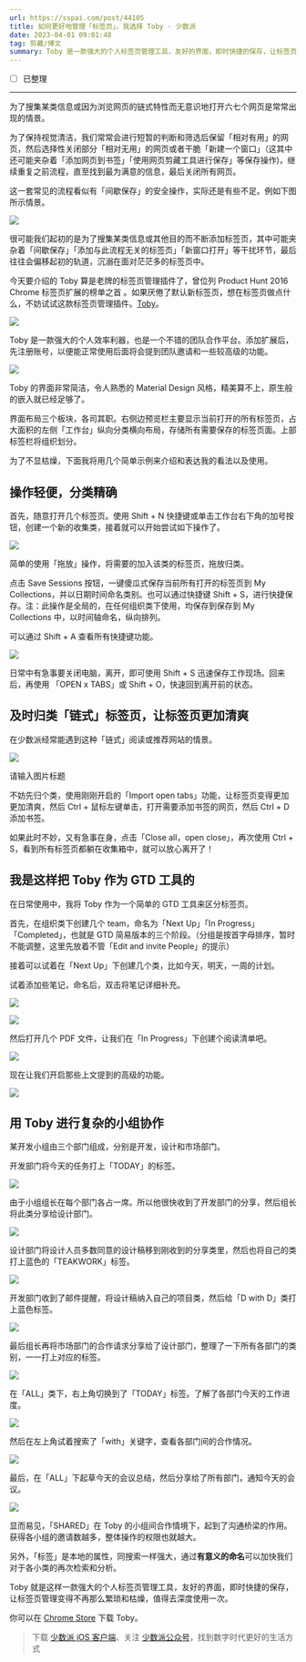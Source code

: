 ```yaml
---
url: https://sspai.com/post/44105
title: 如何更好地管理「标签页」，我选择 Toby - 少数派
date: 2023-04-01 09:01:48
tag: 剪藏/博文
summary: Toby 是一款强大的个人标签页管理工具，友好的界面，即时快捷的保存，让标签页管理变得不再那么繁琐和枯燥，值得去深度使用一次。
---
```


- [ ] 已整理

---
为了搜集某类信息或因为浏览网页的链式特性而无意识地打开六七个网页是常常出现的情景。  

为了保持视觉清洁，我们常常会进行短暂的判断和筛选后保留「相对有用」的网页，然后选择性关闭部分「相对无用」的网页或者干脆「新建一个窗口」（这其中还可能夹杂着「添加网页到书签」「使用网页剪藏工具进行保存」等保存操作)，继续重复之前流程，直至找到最为满意的信息，最后关闭所有网页。

这一套常见的流程看似有「间歇保存」的安全操作，实际还是有些不足。例如下图所示情景。

![](https://cdn.sspai.com/2018/04/15/a0d7df56fae4e0eb54bda997fc131775.gif)

很可能我们起初的是为了搜集某类信息或其他目的而不断添加标签页，其中可能夹杂着「间歇保存」「添加与此流程无关的标签页」「新窗口打开」等干扰环节，最后往往会偏移起初的轨道，沉溺在面对茫茫多的标签页中。

今天要介绍的 Toby 算是老牌的标签页管理插件了，曾位列 Product Hunt 2016 Chrome 标签页扩展的榜单之首 。如果厌倦了默认新标签页，想在标签页做点什么，不妨试试这款标签页管理插件。[Toby](https://sspai.com/link?target=https%3A%2F%2Fchrome.google.com%2Fwebstore%2Fdetail%2Ftoby-for-chrome%2Fhddnkoipeenegfoeaoibdmnaalmgkpip)。

![](https://cdn.sspai.com/2018/04/15/7029a59b20993c42d299157c940da1a9.png)

Toby 是一款强大的个人效率利器，也是一个不错的团队合作平台。添加扩展后，先注册账号，以便能正常使用后面将会提到团队邀请和一些较高级的功能。

![](https://cdn.sspai.com/2018/04/15/2b11a62a08667e1bd37e54709c856824.png)

Toby 的界面非常简洁，令人熟悉的 Material Design 风格，精美算不上，原生般的嵌入就已经足够了。

界面布局三个板块，各司其职。右侧边预览栏主要显示当前打开的所有标签页，占大面积的左侧「工作台」纵向分类横向布局，存储所有需要保存的标签页面。上部标签栏将组织划分。

为了不显枯燥，下面我将用几个简单示例来介绍和表达我的看法以及使用。

## 操作轻便，分类精确

首先，随意打开几个标签页。使用 Shift + N 快捷键或单击工作台右下角的加号按钮，创建一个新的收集类，接着就可以开始尝试如下操作了。

![](https://cdn.sspai.com/2018/04/15/bf73c5eb384f70abe4b3ef83b4f6a1a0.gif)

简单的使用「拖放」操作，将需要的加入该类的标签页，拖放归类。

点击 Save Sessions 按钮，一键傻瓜式保存当前所有打开的标签页到 My  
Collections，并以日期时间命名类别。也可以通过快捷键 Shift + S，进行快捷保存。注：此操作是全局的，在任何组织类下使用，均保存到保存到 My Collections 中，以时间轴命名，纵向排列。

可以通过 Shift + A 查看所有快捷键功能。

![](https://cdn.sspai.com/2018/04/15/1351d1dbec286d8a75a910e06339bccc.png)

日常中有急事要关闭电脑，离开，即可使用 Shift + S 迅速保存工作现场。回来后，再使用 「OPEN x TABS」或 Shift + O，快速回到离开前的状态。

## 及时归类「链式」标签页，让标签页更加清爽

在少数派经常能遇到这种「链式」阅读或推荐网站的情景。

![](https://cdn.sspai.com/2018/04/15/37a32a993e366a35993f9ebe484721b4.png)

请输入图片标题

不妨先归个类，使用刚刚开启的「Import open tabs」功能，让标签页变得更加更加清爽，然后 Ctrl + 鼠标左键单击，打开需要添加书签的网页，然后 Ctrl + D 添加书签。

如果此时不妙，又有急事在身，点击「Close all，open close」，再次使用 Ctrl + S，看到所有标签页都躺在收集箱中，就可以放心离开了！

## 我是这样把 Toby 作为 GTD 工具的

在日常使用中，我将 Toby 作为一个简单的 GTD 工具来区分标签页。

首先，在组织类下创建几个 team，命名为「Next Up」「In Progress」「Completed」，也就是 GTD 简易版本的三个阶段。（分组是按首字母排序，暂时不能调整，这里先放着不管「Edit and invite People」的提示）

接着可以试着在「Next Up」下创建几个类，比如今天，明天，一周的计划。

试着添加些笔记，命名后，双击将笔记详细补充。

![](https://cdn.sspai.com/2018/04/15/1f50ce7989310adf939459b9f770fc0c.png)

![](https://cdn.sspai.com/2018/04/15/d4bfe00852dc7a032a38b82f67393eed.png)

然后打开几个 PDF 文件，让我们在「In Progress」下创建个阅读清单吧。

![](https://cdn.sspai.com/2018/04/15/93447570fbbb37c88007d06cfa6a8945.png)

现在让我们开启那些上文提到的高级的功能。

![](https://cdn.sspai.com/2018/04/15/dffbafa8090efa9725d1841bab903f39.png)

## 用 Toby 进行复杂的小组协作

某开发小组由三个部门组成，分别是开发，设计和市场部门。  

开发部门将今天的任务打上「TODAY」的标签。

![](https://cdn.sspai.com/2018/04/15/689816dbf1b4ed119a0ba1888cca93e9.png)

由于小组组长在每个部门各占一席。所以他很快收到了开发部门的分享，然后组长将此类分享给设计部门。

![](https://cdn.sspai.com/2018/04/15/f3657a1fe2f74b3bb1c1fe798e7f858a.png)

设计部门将设计人员多数同意的设计稿移到刚收到的分享类里，然后也将自己的类打上蓝色的「TEAKWORK」标签。

![](https://cdn.sspai.com/2018/04/15/4394cab4437b073ba095ba763d22ea2f.png)

开发部门收到了邮件提醒，将设计稿纳入自己的项目类，然后给「D with D」类打上蓝色标签。

![](https://cdn.sspai.com/2018/04/15/766e7d5ae6f9b98a01d525233c0f8154.png)

最后组长再将市场部门的合作请求分享给了设计部门，整理了一下所有各部门的类别，一一打上对应的标签。  

![](https://cdn.sspai.com/2018/04/15/7ccdc9356aeb867e21e4814ce744be55.png)

在「ALL」类下，右上角切换到了「TODAY」标签。了解了各部门今天的工作进度。

![](https://cdn.sspai.com/2018/04/15/6c382e19014a80859ccb4cbe6f4c46be.png)

然后在左上角试着搜索了「with」关键字，查看各部门间的合作情况。

![](https://cdn.sspai.com/2018/04/15/58b201d96787cb27ad3923791c7da006.png)

最后，在「ALL」下起草今天的会议总结，然后分享给了所有部门，通知今天的会议。

![](https://cdn.sspai.com/2018/04/15/c1a180269d52904cf9652b011f225d19.png)

显而易见，「SHARED」在 Toby 的小组间合作情境下，起到了沟通桥梁的作用。获得各小组的邀请数越多，整体操作的权限也就越大。

另外，「标签」是本地的属性，同搜索一样强大，通过**有意义的命名**可以加快我们对于各小类的再次检索和分析。

Toby 就是这样一款强大的个人标签页管理工具，友好的界面，即时快捷的保存，让标签页管理变得不再那么繁琐和枯燥，值得去深度使用一次。

你可以在 [Chrome Store](https://sspai.com/link?target=https%3A%2F%2Fchrome.google.com%2Fwebstore%2Fdetail%2Ftoby-for-chrome%2Fhddnkoipeenegfoeaoibdmnaalmgkpip) 下载 Toby。

> 下载 [少数派 iOS 客户端](http://sspai.com/s/nqQk)、关注 [少数派公众号](http://sspai.com/s/KEPQ)，找到数字时代更好的生活方式